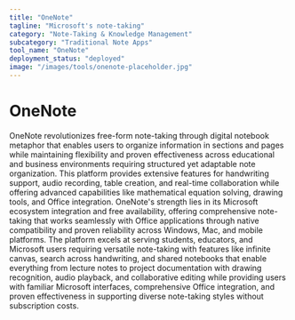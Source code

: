 ```yaml
---
title: "OneNote"
tagline: "Microsoft's note-taking"
category: "Note-Taking & Knowledge Management"
subcategory: "Traditional Note Apps"
tool_name: "OneNote"
deployment_status: "deployed"
image: "/images/tools/onenote-placeholder.jpg"
---
```


# OneNote

OneNote revolutionizes free-form note-taking through digital notebook metaphor that enables users to organize information in sections and pages while maintaining flexibility and proven effectiveness across educational and business environments requiring structured yet adaptable note organization. This platform provides extensive features for handwriting support, audio recording, table creation, and real-time collaboration while offering advanced capabilities like mathematical equation solving, drawing tools, and Office integration. OneNote's strength lies in its Microsoft ecosystem integration and free availability, offering comprehensive note-taking that works seamlessly with Office applications through native compatibility and proven reliability across Windows, Mac, and mobile platforms. The platform excels at serving students, educators, and Microsoft users requiring versatile note-taking with features like infinite canvas, search across handwriting, and shared notebooks that enable everything from lecture notes to project documentation with drawing recognition, audio playback, and collaborative editing while providing users with familiar Microsoft interfaces, comprehensive Office integration, and proven effectiveness in supporting diverse note-taking styles without subscription costs.